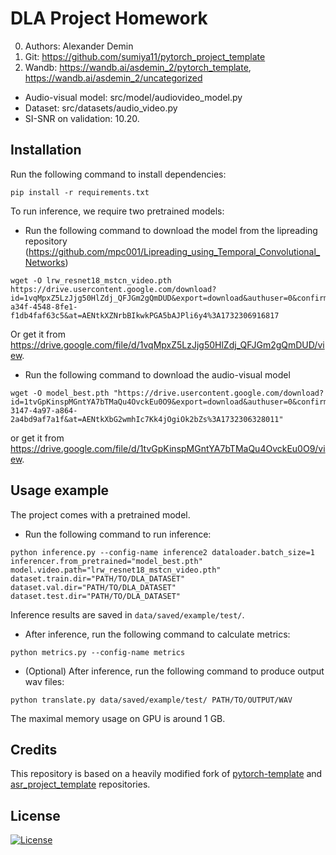 # DLA Project Homework

0. Authors: Alexander Demin
1. Git: https://github.com/sumiya11/pytorch_project_template
2. Wandb: https://wandb.ai/asdemin_2/pytorch_template, https://wandb.ai/asdemin_2/uncategorized

- Audio-visual model: src/model/audiovideo_model.py
- Dataset: src/datasets/audio_video.py
- SI-SNR on validation: 10.20.

## Installation

Run the following command to install dependencies:

```
pip install -r requirements.txt
```

To run inference, we require two pretrained models:

- Run the following command to download the model from the lipreading repository (https://github.com/mpc001/Lipreading_using_Temporal_Convolutional_Networks) 

```
wget -O lrw_resnet18_mstcn_video.pth https://drive.usercontent.google.com/download?id=1vqMpxZ5LzJjg50HlZdj_QFJGm2gQmDUD&export=download&authuser=0&confirm=t&uuid=42e09d57-a34f-4548-8fe1-f1db4faf63c5&at=AENtkXZNrbBIkwkPGA5bAJPli6y4%3A1732306916817
```

Or get it from
https://drive.google.com/file/d/1vqMpxZ5LzJjg50HlZdj_QFJGm2gQmDUD/view.

- Run the following command to download the audio-visual model

```
wget -O model_best.pth "https://drive.usercontent.google.com/download?id=1tvGpKinspMGntYA7bTMaQu4OvckEu0O9&export=download&authuser=0&confirm=t&uuid=33356cac-3147-4a97-a864-2a4bd9af7a1f&at=AENtkXbG2wmhIc7Kk4jOgiOk2bZs%3A1732306328011"
```

or get it from https://drive.google.com/file/d/1tvGpKinspMGntYA7bTMaQu4OvckEu0O9/view.

## Usage example

The project comes with a pretrained model.

- Run the following command to run inference:

```
python inference.py --config-name inference2 dataloader.batch_size=1 inferencer.from_pretrained="model_best.pth" model.video.path="lrw_resnet18_mstcn_video.pth" dataset.train.dir="PATH/TO/DLA_DATASET" dataset.val.dir="PATH/TO/DLA_DATASET" dataset.test.dir="PATH/TO/DLA_DATASET"
```

Inference results are saved in `data/saved/example/test/`.

- After inference, run the following command to calculate metrics:

```
python metrics.py --config-name metrics
```

- (Optional) After inference, run the following command to produce output wav files:

```
python translate.py data/saved/example/test/ PATH/TO/OUTPUT/WAV
```

The maximal memory usage on GPU is around 1 GB.

<!-- ## About

This repository contains a template for [PyTorch](https://pytorch.org/)-based Deep Learning projects.

The template utilizes different python-dev techniques to improve code readability. Configuration methods enhance reproducibility and experiments control.

The repository is released as a part of the [HSE DLA course](https://github.com/markovka17/dla), however, can easily be adopted for any DL-task.

This template is the official recommended template for the [EPFL CS-433 ML Course](https://www.epfl.ch/labs/mlo/machine-learning-cs-433/).

## Tutorials

This template utilizes experiment tracking techniques, such as [WandB](https://docs.wandb.ai/) and [Comet ML](https://www.comet.com/docs/v2/), and [Hydra](https://hydra.cc/docs/intro/) for the configuration. It also automatically reformats code and conducts several checks via [pre-commit](https://pre-commit.com/). If you are not familiar with these tools, we advise you to look at the tutorials below:

- [Python Dev Tips](https://github.com/ebezzam/python-dev-tips): information about [Git](https://git-scm.com/doc), [pre-commit](https://pre-commit.com/), [Hydra](https://hydra.cc/docs/intro/), and other stuff for better Python code development. The YouTube recording of the workshop is available [here](https://youtu.be/okxaTuBdDuY).

- [Seminar on R&D Coding](https://youtu.be/sEA-Js5ZHxU): Seminar from the [LauzHack Deep Learning Bootcamp](https://github.com/LauzHack/deep-learning-bootcamp/) with template discussion and reasoning. It also explains how to work with [WandB](https://docs.wandb.ai/). The seminar materials can be found [here](https://github.com/LauzHack/deep-learning-bootcamp/blob/main/day03/Seminar_WandB_and_Coding.ipynb).

- [HSE DLA Course Introduction Week](https://github.com/markovka17/dla/tree/2024/week01): combines the two seminars above into one with some updates, including an extra example for [Comet ML](https://www.comet.com/docs/v2/).

- [PyTorch Basics](https://github.com/markovka17/dla/tree/2024/week01/intro_to_pytorch): several notebooks with [PyTorch](https://pytorch.org/docs/stable/index.html) basics and corresponding seminar recordings from the [LauzHack Deep Learning Bootcamp](https://github.com/LauzHack/deep-learning-bootcamp/).

To start working with a template, just click on the `use this template` button.

<a href="https://github.com/Blinorot/pytorch_project_template/generate">
  <img src="https://img.shields.io/badge/use%20this-template-green?logo=github">
</a>

You can choose any of the branches as a starting point. [Set your choice as the default branch](https://docs.github.com/en/repositories/configuring-branches-and-merges-in-your-repository/managing-branches-in-your-repository/changing-the-default-branch) in the repository settings. You can also [delete unnecessary branches](https://docs.github.com/en/pull-requests/collaborating-with-pull-requests/proposing-changes-to-your-work-with-pull-requests/creating-and-deleting-branches-within-your-repository).

## Examples

> [!IMPORTANT]
> The main branch leaves some of the code parts empty or fills them with dummy examples, showing just the base structure. The final users can add code required for their own tasks.

You can find examples of this template completed for different tasks in other branches:

- [Image classification](https://github.com/Blinorot/pytorch_project_template/tree/example/image-classification): simple classification problem on [MNIST](https://yann.lecun.com/exdb/mnist/) and [CIFAR-10](https://www.cs.toronto.edu/~kriz/cifar.html) datasets.

- [ASR](https://github.com/Blinorot/pytorch_project_template/tree/example/asr): template for the automatic speech recognition (ASR) task. Some of the parts (for example, `collate_fn` and beam search for `text_encoder`) are missing for studying purposes of [HSE DLA course](https://github.com/markovka17/dla).

## Installation

Installation may depend on your task. The general steps are the following:

0. (Optional) Create and activate new environment using [`conda`](https://conda.io/projects/conda/en/latest/user-guide/getting-started.html) or `venv` ([`+pyenv`](https://github.com/pyenv/pyenv)).

   a. `conda` version:

   ```bash
   # create env
   conda create -n project_env python=PYTHON_VERSION

   # activate env
   conda activate project_env
   ```

   b. `venv` (`+pyenv`) version:

   ```bash
   # create env
   ~/.pyenv/versions/PYTHON_VERSION/bin/python3 -m venv project_env

   # alternatively, using default python version
   python3 -m venv project_env

   # activate env
   source project_env
   ```

1. Install all required packages

   ```bash
   pip install -r requirements.txt
   ```

2. Install `pre-commit`:
   ```bash
   pre-commit install
   ```

## How To Use

To train a model, run the following command:

```bash
python3 train.py -cn=CONFIG_NAME HYDRA_CONFIG_ARGUMENTS
```

Where `CONFIG_NAME` is a config from `src/configs` and `HYDRA_CONFIG_ARGUMENTS` are optional arguments.

To run inference (evaluate the model or save predictions):

```bash
python3 inference.py HYDRA_CONFIG_ARGUMENTS
```

## Useful Links:

You may find the following links useful:

- [Report branch](https://github.com/Blinorot/pytorch_project_template/tree/report): Guidelines for writing a scientific report/paper (with an emphasis on DL projects).

- [CLAIRE Template](https://github.com/CLAIRE-Labo/python-ml-research-template): additional template by [EPFL CLAIRE Laboratory](https://www.epfl.ch/labs/claire/) that can be combined with ours to enhance experiments reproducibility via [Docker](https://www.docker.com/).

- [Mamba](https://github.com/mamba-org/mamba) and [Poetry](https://python-poetry.org/): alternatives to [Conda](https://conda.io/projects/conda/en/latest/user-guide/getting-started.html) and [pip](https://pip.pypa.io/en/stable/installation/) package managers given above.

- [Awesome README](https://github.com/matiassingers/awesome-readme): a list of awesome README files for inspiration. Check the basics [here](https://github.com/PurpleBooth/a-good-readme-template). -->

## Credits

This repository is based on a heavily modified fork of [pytorch-template](https://github.com/victoresque/pytorch-template) and [asr_project_template](https://github.com/WrathOfGrapes/asr_project_template) repositories.

## License

[![License](https://img.shields.io/badge/license-MIT-blue.svg)](/LICENSE)
